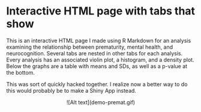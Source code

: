 # Interactive HTML page with tabs that show 

This is an interactive HTML page I made using R Markdown for an analysis examining the relationship between prematurity, mental health, and neurocognition. Several tabs are nested in other tabs for each analysis. Every analysis has an associated violin plot, a histogram, and a density plot. Below the graphs are a table with means and SDs, as well as a p-value at the bottom.

This was sort of quickly hacked together. I realize now a better way to do this would probably be to make a Shiny App instead.
<center>
![Alt text](demo-premat.gif)
</center>
